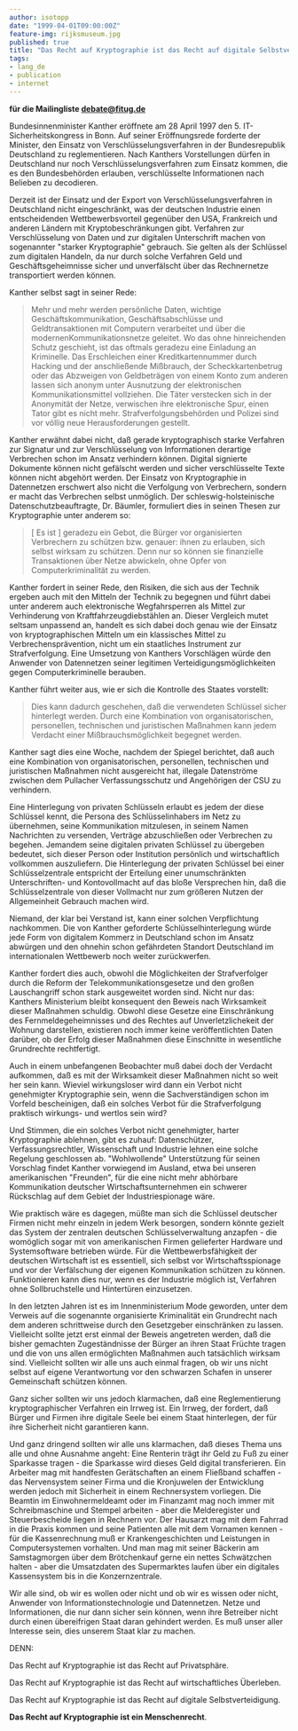 ```yaml
---
author: isotopp
date: "1999-04-01T09:00:00Z"
feature-img: rijksmuseum.jpg
published: true
title: "Das Recht auf Kryptographie ist das Recht auf digitale Selbstverteidigung"
tags:
- lang_de
- publication
- internet
---
```


**für die Mailingliste debate@fitug.de**

Bundesinnenminister Kanther eröffnete am 28 April 1997 den 5.
IT-Sicherheitskongress in Bonn. Auf seiner Eröffnungsrede
forderte der Minister, den Einsatz von Verschlüsselungsverfahren
in der Bundesrepublik Deutschland zu reglementieren. Nach
Kanthers Vorstellungen dürfen in Deutschland nur noch
Verschlüsselungsverfahren zum Einsatz kommen, die es den
Bundesbehörden erlauben, verschlüsselte Informationen nach
Belieben zu decodieren.

Derzeit ist der Einsatz und der Export von
Verschlüsselungsverfahren in Deutschland nicht eingeschränkt,
was der deutschen Industrie einen entscheidenden
Wettbewerbsvorteil gegenüber den USA, Frankreich und anderen
Ländern mit Kryptobeschränkungen gibt. Verfahren zur
Verschlüsselung von Daten und zur digitalen Unterschrift machen
von sogenannter "starker Kryptographie" gebrauch. Sie gelten als
der Schlüssel zum digitalen Handeln, da nur durch solche
Verfahren Geld und Geschäftsgeheimnisse sicher und unverfälscht
über das Rechnernetze transportiert werden können.

Kanther selbst sagt in seiner Rede:

> Mehr und mehr werden persönliche Daten, wichtige
Geschäftskommunikation, Geschäftsabschlüsse und
Geldtransaktionen mit Computern verarbeitet und über die
modernenKommunikationsnetze geleitet. Wo das ohne hinreichenden
Schutz geschieht, ist das oftmals geradezu eine Einladung an
Kriminelle. Das Erschleichen einer Kreditkartennummer durch
Hacking und der anschließende Mißbrauch, der Scheckkartenbetrug
oder das Abzweigen von Geldbeträgen von einem Konto zum anderen
lassen sich anonym unter Ausnutzung der elektronischen
Kommunikationsmittel vollziehen. Die Täter verstecken sich in
der Anonymität der Netze, verwischen ihre elektronische Spur,
einen Tator gibt es nicht mehr. Strafverfolgungsbehörden und
Polizei sind vor völlig neue Herausforderungen gestellt.

Kanther erwähnt dabei nicht, daß gerade kryptographisch starke
Verfahren zur Signatur und zur Verschlüsselung von Informationen
derartige Verbrechen schon im Ansatz verhindern können. Digital
signierte Dokumente können nicht gefälscht werden und sicher
verschlüsselte Texte können nicht abgehört werden. Der Einsatz
von Kryptographie in Datennetzen erschwert also nicht die
Verfolgung von Verbrechern, sondern er macht das Verbrechen
selbst unmöglich. Der schleswig-holsteinische
Datenschutzbeauftragte, Dr. Bäumler, formuliert dies in seinen
Thesen zur Kryptographie unter anderem so:


> [ Es ist ] geradezu ein Gebot, die Bürger vor organisierten
Verbrechern zu schützen bzw. genauer: ihnen zu erlauben, sich
selbst wirksam zu schützen. Denn nur so können sie finanzielle
Transaktionen über Netze abwickeln, ohne Opfer von
Computerkriminalität zu werden.

Kanther fordert in seiner Rede, den Risiken, die sich aus der
Technik ergeben auch mit den Mitteln der Technik zu begegnen und
führt dabei unter anderem auch elektronische Wegfahrsperren als
Mittel zur Verhinderung von Kraftfahrzeugdiebstählen an. Dieser
Vergleich mutet seltsam unpassend an, handelt es sich dabei doch
genau wie der Einsatz von kryptographischen Mitteln um ein
klassisches Mittel zu Verbrechensprävention, nicht um ein
staatliches Instrument zur Strafverfolgung. Eine Umsetzung von
Kanthers Vorschlägen würde den Anwender von Datennetzen seiner
legitimen Verteidigungsmöglichkeiten gegen Computerkriminelle
berauben.

Kanther führt weiter aus, wie er sich die Kontrolle des Staates
vorstellt:

> Dies kann dadurch geschehen, daß die verwendeten Schlüssel
sicher hinterlegt werden. Durch eine Kombination von
organisatorischen, personellen, technischen und juristischen
Maßnahmen kann jedem Verdacht einer Mißbrauchsmöglichkeit
begegnet werden.

Kanther sagt dies eine Woche, nachdem der Spiegel berichtet, daß
auch eine Kombination von organisatorischen, personellen,
technischen und juristischen Maßnahmen nicht ausgereicht hat,
illegale Datenströme zwischen dem Pullacher Verfassungsschutz
und Angehörigen der CSU zu verhindern.

Eine Hinterlegung von privaten Schlüsseln erlaubt es jedem der
diese Schlüssel kennt, die Persona des Schlüsselinhabers im Netz
zu übernehmen, seine Kommunikation mitzulesen, in seinem Namen
Nachrichten zu versenden, Verträge abzuschließen oder Verbrechen
zu begehen. Jemandem seine digitalen privaten Schlüssel zu
übergeben bedeutet, sich dieser Person oder Institution
persönlich und wirtschaftlich vollkommen auszuliefern. Die
Hinterlegung der privaten Schlüssel bei einer Schlüsselzentrale
entspricht der Erteilung einer unumschränkten Unterschriften-
und Kontovollmacht auf das bloße Versprechen hin, daß die
Schlüsselzentrale von dieser Vollmacht nur zum größeren Nutzen
der Allgemeinheit Gebrauch machen wird.

Niemand, der klar bei Verstand ist, kann einer solchen
Verpflichtung nachkommen. Die von Kanther geforderte
Schlüsselhinterlegung würde jede Form von digitalem Kommerz in
Deutschland schon im Ansatz abwürgen und den ohnehin schon
gefährdeten Standort Deutschland im internationalen Wettbewerb
noch weiter zurückwerfen.

Kanther fordert dies auch, obwohl die Möglichkeiten der
Strafverfolger durch die Reform der Telekommunikationsgesetze
und den großen Lauschangriff schon stark ausgeweitet worden
sind. Nicht nur das: Kanthers Ministerium bleibt konsequent den
Beweis nach Wirksamkeit dieser Maßnahmen schuldig. Obwohl diese
Gesetze eine Einschränkung des Fernmeldegeheimnisses und des
Rechtes auf Unverletzlichekeit der Wohnung darstellen,
existieren noch immer keine veröffentlichten Daten darüber, ob
der Erfolg dieser Maßnahmen diese Einschnitte in wesentliche
Grundrechte rechtfertigt.

Auch in einem unbefangenen Beobachter muß dabei doch der
Verdacht aufkommen, daß es mit der Wirksamkeit dieser Maßnahmen
nicht so weit her sein kann. Wieviel wirkungsloser wird dann ein
Verbot nicht genehmigter Kryptographie sein, wenn die
Sachverständigen schon im Vorfeld bescheinigen, daß ein solches
Verbot für die Strafverfolgung praktisch wirkungs- und wertlos
sein wird?

Und Stimmen, die ein solches Verbot nicht genehmigter, harter
Kryptographie ablehnen, gibt es zuhauf: Datenschützer,
Verfassungsrechtler, Wissenschaft und Industrie lehnen eine
solche Regelung geschlossen ab. "Wohlwollende" Unterstützung für
seinen Vorschlag findet Kanther vorwiegend im Ausland, etwa bei
unseren amerikanischen "Freunden", für die eine nicht mehr
abhörbare Kommunikation deutscher Wirtschaftsunternehmen ein
schwerer Rückschlag auf dem Gebiet der Industriespionage wäre.

Wie praktisch wäre es dagegen, müßte man sich die Schlüssel
deutscher Firmen nicht mehr einzeln in jedem Werk besorgen,
sondern könnte gezielt das System der zentralen deutschen
Schlüsselverwaltung anzapfen - die womöglich sogar mit von
amerikanischen Firmen gelieferter Hardware und Systemsoftware
betrieben würde. Für die Wettbewerbsfähigkeit der deutschen
Wirtschaft ist es essentiell, sich selbst vor
Wirtschaftsspionage und vor der Verfälschung der eigenen
Kommunikation schützen zu können. Funktionieren kann dies nur,
wenn es der Industrie möglich ist, Verfahren ohne
Sollbruchstelle und Hintertüren einzusetzen.

In den letzten Jahren ist es im Innenministerium Mode geworden,
unter dem Verweis auf die sogenannte organisierte Kriminalität
ein Grundrecht nach dem anderen schrittweise durch den
Gesetzgeber einschränken zu lassen. Vielleicht sollte jetzt erst
einmal der Beweis angetreten werden, daß die bisher gemachten
Zugeständnisse der Bürger an ihren Staat Früchte tragen und die
von uns allen ermöglichten Maßnahmen auch tatsächlich wirksam
sind. Vielleicht sollten wir alle uns auch einmal fragen, ob wir
uns nicht selbst auf eigene Verantwortung vor den schwarzen
Schafen in unserer Gemeinschaft schützen können.

Ganz sicher sollten wir uns jedoch klarmachen, daß eine
Reglementierung kryptographischer Verfahren ein Irrweg ist. Ein
Irrweg, der fordert, daß Bürger und Firmen ihre digitale Seele
bei einem Staat hinterlegen, der für ihre Sicherheit nicht
garantieren kann.

Und ganz dringend sollten wir alle uns klarmachen, daß dieses
Thema uns alle und ohne Ausnahme angeht: Eine Renterin trägt ihr
Geld zu Fuß zu einer Sparkasse tragen - die Sparkasse wird
dieses Geld digital transferieren. Ein Arbeiter mag mit
handfesten Gerätschaften an einem Fließband schaffen - das
Nervensystem seiner Firma und die Kronjuwelen der Entwicklung
werden jedoch mit Sicherheit in einem Rechnersystem vorliegen.
Die Beamtin im Einwohnermeldeamt oder im Finanzamt mag noch
immer mit Schreibmaschine und Stempel arbeiten - aber die
Melderegister und Steuerbescheide liegen in Rechnern vor. Der
Hausarzt mag mit dem Fahrrad in die Praxis kommen und seine
Patienten alle mit dem Vornamen kennen - für die Kassenrechnung
muß er Krankengeschichten und Leistungen in Computersystemen
vorhalten. Und man mag mit seiner Bäckerin am Samstagmorgen über
dem Brötchenkauf gerne ein nettes Schwätzchen halten - aber die
Umsatzdaten des Supermarktes laufen über ein digitales
Kassensystem bis in die Konzernzentrale.

Wir alle sind, ob wir es wollen oder nicht und ob wir es wissen
oder nicht, Anwender von Informationstechnologie und
Datennetzen. Netze und Informationen, die nur dann sicher sein
können, wenn ihre Betreiber nicht durch einen übereifrigen Staat
daran gehindert werden. Es muß unser aller Interesse sein, dies
unserem Staat klar zu machen.

DENN:

Das Recht auf Kryptographie ist das Recht auf Privatsphäre.

Das Recht auf Kryptographie ist das Recht auf wirtschaftliches Überleben.

Das Recht auf Kryptographie ist das Recht auf digitale Selbstverteidigung.

**Das Recht auf Kryptographie ist ein Menschenrecht**.
